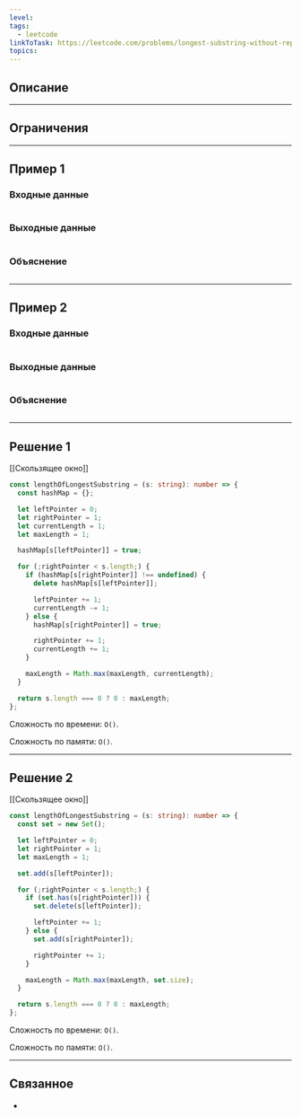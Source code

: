 ```yaml
---
level: 
tags:
  - leetcode
linkToTask: https://leetcode.com/problems/longest-substring-without-repeating-characters/description/?source=submission-noac
topics:
---
```

## Описание

---
## Ограничения

---
## Пример 1

### Входные данные

```

```
### Выходные данные

```

```
### Объяснение

```

```

---
## Пример 2

### Входные данные

```

```
### Выходные данные

```

```
### Объяснение

```

```

---
## Решение 1

[[Скользящее окно]]

```typescript
const lengthOfLongestSubstring = (s: string): number => {
  const hashMap = {};

  let leftPointer = 0;
  let rightPointer = 1;
  let currentLength = 1;
  let maxLength = 1;

  hashMap[s[leftPointer]] = true;

  for (;rightPointer < s.length;) {
    if (hashMap[s[rightPointer]] !== undefined) {
      delete hashMap[s[leftPointer]];

      leftPointer += 1;
      currentLength -= 1;
    } else {
      hashMap[s[rightPointer]] = true;

      rightPointer += 1;
      currentLength += 1;
    }

    maxLength = Math.max(maxLength, currentLength);
  }

  return s.length === 0 ? 0 : maxLength;
};
```

Сложность по времени: `O()`.

Сложность по памяти: `O()`.

---
## Решение 2

[[Скользящее окно]]

```typescript
const lengthOfLongestSubstring = (s: string): number => {
  const set = new Set();

  let leftPointer = 0;
  let rightPointer = 1;
  let maxLength = 1;

  set.add(s[leftPointer]);

  for (;rightPointer < s.length;) {
    if (set.has(s[rightPointer])) {
      set.delete(s[leftPointer]);

      leftPointer += 1;
    } else {
      set.add(s[rightPointer]);

      rightPointer += 1;
    }

    maxLength = Math.max(maxLength, set.size);
  }

  return s.length === 0 ? 0 : maxLength;
};
```

Сложность по времени: `O()`.

Сложность по памяти: `O()`.

---
## Связанное

- 